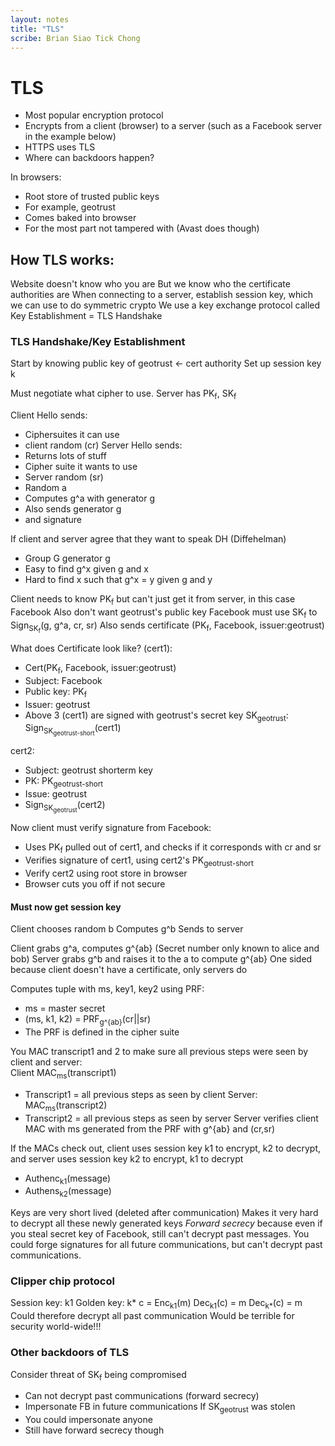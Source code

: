 ```yaml
---
layout: notes
title: "TLS"
scribe: Brian Siao Tick Chong
---
```

<sup></sup>
<sub></sub>
# TLS
* Most popular encryption protocol
* Encrypts from a client (browser) to a server (such as a Facebook server in the example below)
* HTTPS uses TLS
* Where can backdoors happen?

In browsers:
* Root store of trusted public keys
* For example, geotrust
* Comes baked into browser
* For the most part not tampered with (Avast does though)

## How TLS works:

Website doesn't know who you are
But we know who the certificate authorities are
When connecting to a server, establish session key, which we can use to do symmetric crypto
We use a key exchange protocol called Key Establishment = TLS Handshake

### TLS Handshake/Key Establishment
Start by knowing public key of geotrust <- cert authority
Set up session key k

Must negotiate what cipher to use.
Server has PK<sub>f</sub>, SK<sub>f</sub>

Client Hello sends:
* Ciphersuites it can use
* client random (cr)
Server Hello sends:
* Returns lots of stuff
* Cipher suite it wants to use
* Server random (sr)
* Random a
* Computes g^a with generator g
* Also sends generator g
* and signature
	
If client and server agree that they want to speak DH (Diffehelman)
* Group G generator g
* Easy to find g^x given g and x
* Hard to find x such that g^x = y given g and y

Client needs to know PK<sub>f</sub> but can't just get it from server, in this case Facebook
Also don't want geotrust's public key
Facebook must use SK<sub>f</sub> to Sign<sub>SK<sub>f</sub></sub>(g, g^a, cr, sr)
Also sends certificate (PK<sub>f</sub>, Facebook, issuer:geotrust)

What does Certificate look like? (cert1):
* Cert(PK<sub>f</sub>, Facebook, issuer:geotrust)
* Subject: Facebook
* Public key: PK<sub>f</sub>
* Issuer: geotrust
* Above 3 (cert1) are signed with geotrust's secret key SK<sub>geotrust</sub>: Sign<sub>SK<sub>geotrust-short</sub></sub>(cert1)

cert2:
* Subject: geotrust shorterm key
* PK: PK<sub>geotrust-short</sub>
* Issue: geotrust
* Sign<sub>SK<sub>geotrust</sub></sub>(cert2)
	
Now client must verify signature from Facebook:
* Uses PK<sub>f</sub> pulled out of cert1, and checks if it corresponds with cr and sr
* Verifies signature of cert1, using cert2's PK<sub>geotrust-short</sub>
* Verify cert2 using root store in browser
* Browser cuts you off if not secure

#### Must now get session key
Client chooses random b
Computes g^b
Sends to server

Client grabs g^a, computes g^{ab} (Secret number only known to alice and bob)
Server grabs g^b and raises it to the a to compute g^{ab}
One sided because client doesn't have a certificate, only servers do

Computes tuple with ms, key1, key2 using PRF:
* ms = master secret
* (ms, k1, k2) = PRF<sub>g^{ab}</sub>(cr||sr)
* The PRF is defined in the cipher suite

You MAC transcript1 and 2 to make sure all previous steps were seen by client and server:	
Client MAC<sub>ms</sub>(transcript1)
* Transcript1 = all previous steps as seen by client
Server: MAC<sub>ms</sub>(transcript2)
* Transcript2 = all previous steps as seen by server
Server verifies client MAC with ms generated from the PRF with g^{ab} and (cr,sr)

If the MACs check out, client uses session key k1 to encrypt, k2 to decrypt, and server uses session key k2 to encrypt, k1 to decrypt
* Authenc<sub>k1</sub>(message)
* Authens<sub>k2</sub>(message)
	
Keys are very short lived (deleted after communication)
Makes it very hard to decrypt all these newly generated keys
*Forward secrecy* because even if you steal secret key of Facebook, still can't decrypt past messages. You could forge signatures for all future communications, but can't decrypt past communications.

### Clipper chip protocol
Session key: k1
Golden key: k*
c = Enc<sub>k1</sub>(m)
Dec<sub>k1</sub>(c) = m
Dec<sub>k*</sub>(c) = m
Could therefore decrypt all past communication
Would be terrible for security world-wide!!!	

### Other backdoors of TLS
Consider threat of SK<sub>f</sub> being compromised 
* Can not decrypt past communications (forward secrecy)
* Impersonate FB in future communications
If SK<sub>geotrust</sub> was stolen
* You could impersonate anyone
* Still have forward secrecy though
